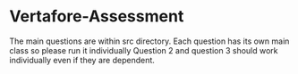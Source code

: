 # Vertafore-Assessment
The main questions are within src directory.
Each question has its own main class so please run it individually Question 2 and question 3 should work individually even if they are  dependent.
